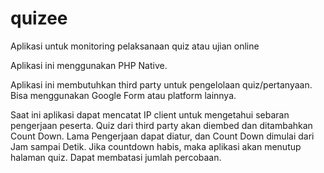 # quizee
Aplikasi untuk monitoring pelaksanaan quiz atau ujian online

Aplikasi ini menggunakan PHP Native.

Aplikasi ini membutuhkan third party untuk pengelolaan quiz/pertanyaan.
Bisa menggunakan Google Form atau platform lainnya.

Saat ini aplikasi dapat mencatat IP client untuk mengetahui sebaran pengerjaan peserta.
Quiz dari third party akan diembed dan ditambahkan Count Down.
Lama Pengerjaan dapat diatur, dan Count Down dimulai dari Jam sampai Detik.
Jika countdown habis, maka aplikasi akan menutup halaman quiz.
Dapat membatasi jumlah percobaan.
